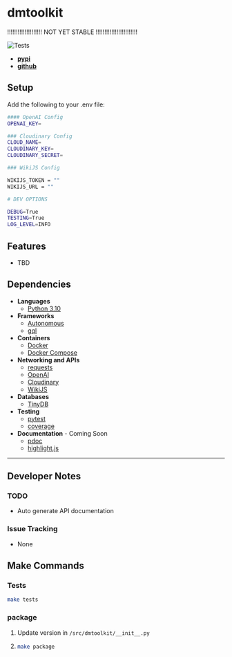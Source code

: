 # dmtoolkit

!!!!!!!!!!!!!!!!!!!! NOT YET STABLE !!!!!!!!!!!!!!!!!!!!!!!!

![Tests](https://github.com/Sallenmoore/autonomous/actions/workflows/tests.yml/badge.svg)

- **[pypi](https://pypi.org/project/dmtoolkit/)**
- **[github](https://github.com/Sallenmoore/dmtoolkit)**

## Setup

Add the following to your .env file:

```bash
#### OpenAI Config
OPENAI_KEY=

### Cloudinary Config
CLOUD_NAME=
CLOUDINARY_KEY=
CLOUDINARY_SECRET=

### WikiJS Config

WIKIJS_TOKEN = ""
WIKIJS_URL = ""

# DEV OPTIONS

DEBUG=True
TESTING=True
LOG_LEVEL=INFO
```

## Features

- TBD

## Dependencies

- **Languages**
  - [Python 3.10](/Dev/language/python)
- **Frameworks**
  - [Autonomous](https://github.com/Sallenmoore/autonomous)
  - [gql](https://github.com/graphql-python/gql)
- **Containers**
  - [Docker](https://docs.docker.com/)
  - [Docker Compose](https://github.com/compose-spec/compose-spec/blob/master/spec.md)
- **Networking and APIs**
  - [requests](https://requests.readthedocs.io/en/latest/)
  - [OpenAI](https://beta.openai.com/docs/api-reference/introduction)
  - [Cloudinary](https://cloudinary.com/documentation/image_upload_api_reference)
  - [WikiJS](https://docs.requarks.io/en/api)
- **Databases**
  - [TinyDB](https://tinydb.readthedocs.io/en/latest/)
- **Testing**
  - [pytest](/Dev/tools/pytest)
  - [coverage](https://coverage.readthedocs.io/en/6.4.1/cmd.html)
- **Documentation** - Coming Soon
  - [pdoc](https://pdoc.dev/docs/pdoc/doc.html)
  - [highlight.js](https://highlightjs.org/)

---

## Developer Notes

### TODO

- Auto generate API documentation

### Issue Tracking

- None

## Make Commands

### Tests

```sh
make tests
```

### package

1. Update version in `/src/dmtoolkit/__init__.py`
2. ```sh
   make package
   ```
